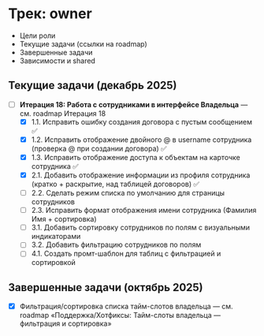 # Трек: owner

- Цели роли
- Текущие задачи (ссылки на roadmap)
- Завершенные задачи
- Зависимости и shared

## Текущие задачи (декабрь 2025)
- [ ] **Итерация 18: Работа с сотрудниками в интерфейсе Владельца** — см. roadmap Итерация 18
  - [x] 1.1. Исправить ошибку создания договора с пустым сообщением ✅
  - [x] 1.2. Исправить отображение двойного @ в username сотрудника (проверка @ при создании договора) ✅
  - [x] 1.3. Исправить отображение доступа к объектам на карточке сотрудника ✅
  - [x] 2.1. Добавить отображение информации из профиля сотрудника (кратко + раскрытие, над таблицей договоров) ✅
  - [ ] 2.2. Сделать режим списка по умолчанию для страницы сотрудников
  - [ ] 2.3. Исправить формат отображения имени сотрудника (Фамилия Имя + сортировка)
  - [ ] 3.1. Добавить сортировку сотрудников по полям с визуальными индикаторами
  - [ ] 3.2. Добавить фильтрацию сотрудников по полям
  - [ ] 4.1. Создать промт-шаблон для таблиц с фильтрацией и сортировкой

## Завершенные задачи (октябрь 2025)
- [x] Фильтрация/сортировка списка тайм-слотов владельца — см. roadmap «Поддержка/Хотфиксы: Тайм-слоты владельца — фильтрация и сортировка»
